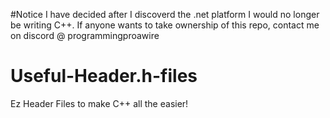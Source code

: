 #Notice
I have decided after I discoverd the .net platform I would no longer be writing C++. If anyone wants to take ownership of this repo, contact me on discord @ programmingproawire


# Useful-Header.h-files
Ez Header Files to make C++ all the easier!

